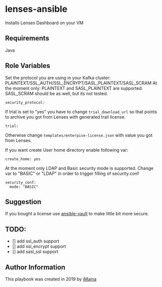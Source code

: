 # lenses-ansible

Installs Lenses Dashboard on your VM

## Requirements

Java

## Role Variables

Set the protocol you are using in your Kafka cluster:  PLAINTEXT/SSL_AUTH/SSL_ENCRYPT/SASL_PLAINTEXT/SASL_SCRAM
At the moment only: PLAINTEXT and SASL_PLAINTEXT are supported. SASL_SCRAM should be as well, but its not tested.

    security_protocol: 

If trial is set to "yes" you have to change `trial_download_url` so that points to archive you got from Lenses with generated trail license.

    trial:

Otherwise change `templates/enterpise-license.json` with value you got from Lenses.

If you want create User home directory enable following var:
    
    create_home: yes

At the moment only LDAP and Basic security mode is supported. Change var to "BASIC" or "LDAP" in order to trigger filling of security.conf

    security_conf:
      mode: "BASIC"

## Suggestion

If you bought a license use [ansible-vault](https://docs.ansible.com/ansible/latest/user_guide/vault.html) to make little bit more secure. 

## TODO:

- [] add ssl_auth support 
- [] add ssl_encrypt support
- [] add sasl_ssl support



## Author Information

This playbook was created in 2019 by [iMajna](https://github.com/iMajna)
